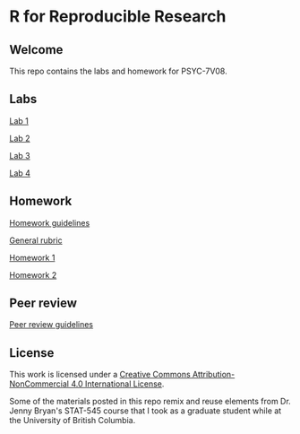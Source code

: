 # R for Reproducible Research

## Welcome

This repo contains the labs and homework for PSYC-7V08. 

## Labs

[Lab 1](posted/labs/lab-01/lab-01-getting-started.md)

[Lab 2](lab-02.md)

[Lab 3](lab-03.md)

[Lab 4](lab-04.md)

## Homework

[Homework guidelines](hw00_homework-guidelines.md)

[General rubric](general-rubric.md)

[Homework 1](hw01.md)

[Homework 2](hw02.md)

## Peer review

[Peer review guidelines](peer-evaluation-guidelines.md)

## License

This work is licensed under a [Creative Commons Attribution-NonCommercial 4.0 International License](http://creativecommons.org/licenses/by-nc/4.0/).

Some of the materials posted in this repo remix and reuse elements from Dr. Jenny Bryan's STAT-545 course that I took as a graduate student while at the University of British Columbia. 
